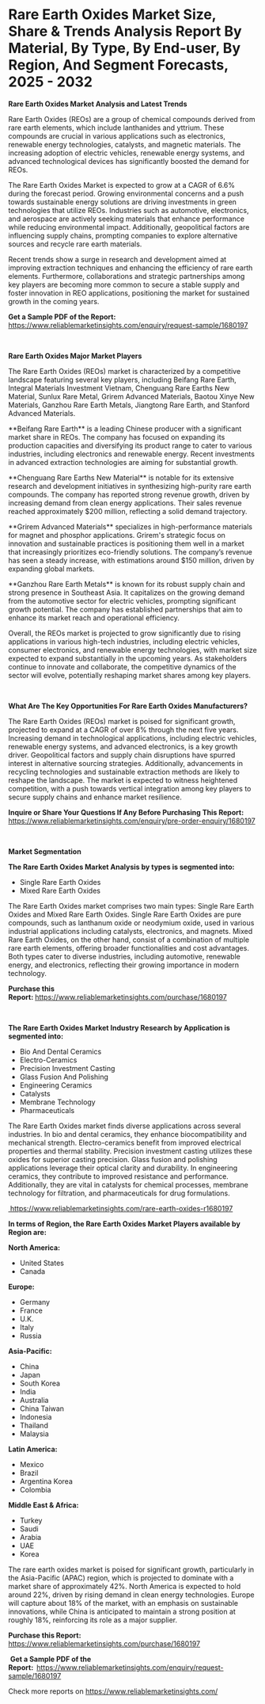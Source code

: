 <p><h1>Rare Earth Oxides Market Size, Share & Trends Analysis Report By Material, By Type, By End-user, By Region, And Segment Forecasts, 2025 - 2032</h1></p><p><strong>Rare Earth Oxides Market Analysis and Latest Trends</strong></p>
<p><p>Rare Earth Oxides (REOs) are a group of chemical compounds derived from rare earth elements, which include lanthanides and yttrium. These compounds are crucial in various applications such as electronics, renewable energy technologies, catalysts, and magnetic materials. The increasing adoption of electric vehicles, renewable energy systems, and advanced technological devices has significantly boosted the demand for REOs.</p><p>The Rare Earth Oxides Market is expected to grow at a CAGR of 6.6% during the forecast period. Growing environmental concerns and a push towards sustainable energy solutions are driving investments in green technologies that utilize REOs. Industries such as automotive, electronics, and aerospace are actively seeking materials that enhance performance while reducing environmental impact. Additionally, geopolitical factors are influencing supply chains, prompting companies to explore alternative sources and recycle rare earth materials. </p><p>Recent trends show a surge in research and development aimed at improving extraction techniques and enhancing the efficiency of rare earth elements. Furthermore, collaborations and strategic partnerships among key players are becoming more common to secure a stable supply and foster innovation in REO applications, positioning the market for sustained growth in the coming years.</p></p>
<p><strong>Get a Sample PDF of the Report:&nbsp;</strong> <a href="https://www.reliablemarketinsights.com/enquiry/request-sample/1680197?utm_campaign=2524&utm_medium=2&utm_source=Github&utm_content=ia&utm_term=25032025&utm_id=rare-earth-oxides">https://www.reliablemarketinsights.com/enquiry/request-sample/1680197</a></p>
<p>&nbsp;</p>
<p><strong>Rare Earth Oxides Major Market Players</strong></p>
<p><p>The Rare Earth Oxides (REOs) market is characterized by a competitive landscape featuring several key players, including Beifang Rare Earth, Integral Materials Investment Vietnam, Chenguang Rare Earths New Material, Sunlux Rare Metal, Grirem Advanced Materials, Baotou Xinye New Materials, Ganzhou Rare Earth Metals, Jiangtong Rare Earth, and Stanford Advanced Materials.</p><p>**Beifang Rare Earth** is a leading Chinese producer with a significant market share in REOs. The company has focused on expanding its production capacities and diversifying its product range to cater to various industries, including electronics and renewable energy. Recent investments in advanced extraction technologies are aiming for substantial growth.</p><p>**Chenguang Rare Earths New Material** is notable for its extensive research and development initiatives in synthesizing high-purity rare earth compounds. The company has reported strong revenue growth, driven by increasing demand from clean energy applications. Their sales revenue reached approximately $200 million, reflecting a solid demand trajectory.</p><p>**Grirem Advanced Materials** specializes in high-performance materials for magnet and phosphor applications. Grirem's strategic focus on innovation and sustainable practices is positioning them well in a market that increasingly prioritizes eco-friendly solutions. The company’s revenue has seen a steady increase, with estimations around $150 million, driven by expanding global markets.</p><p>**Ganzhou Rare Earth Metals** is known for its robust supply chain and strong presence in Southeast Asia. It capitalizes on the growing demand from the automotive sector for electric vehicles, prompting significant growth potential. The company has established partnerships that aim to enhance its market reach and operational efficiency.</p><p>Overall, the REOs market is projected to grow significantly due to rising applications in various high-tech industries, including electric vehicles, consumer electronics, and renewable energy technologies, with market size expected to expand substantially in the upcoming years. As stakeholders continue to innovate and collaborate, the competitive dynamics of the sector will evolve, potentially reshaping market shares among key players.</p></p>
<p>&nbsp;</p>
<p><strong>What Are The Key Opportunities For Rare Earth Oxides Manufacturers?</strong></p>
<p><p>The Rare Earth Oxides (REOs) market is poised for significant growth, projected to expand at a CAGR of over 8% through the next five years. Increasing demand in technological applications, including electric vehicles, renewable energy systems, and advanced electronics, is a key growth driver. Geopolitical factors and supply chain disruptions have spurred interest in alternative sourcing strategies. Additionally, advancements in recycling technologies and sustainable extraction methods are likely to reshape the landscape. The market is expected to witness heightened competition, with a push towards vertical integration among key players to secure supply chains and enhance market resilience.</p></p>
<p><strong>Inquire or Share Your Questions If Any Before Purchasing This Report:</strong> <a href="https://www.reliablemarketinsights.com/enquiry/pre-order-enquiry/1680197?utm_campaign=2524&utm_medium=2&utm_source=Github&utm_content=ia&utm_term=25032025&utm_id=rare-earth-oxides">https://www.reliablemarketinsights.com/enquiry/pre-order-enquiry/1680197</a></p>
<p>&nbsp;</p>
<p><strong>Market Segmentation</strong></p>
<p><strong>The Rare Earth Oxides Market Analysis by types is segmented into:</strong></p>
<p><ul><li>Single Rare Earth Oxides</li><li>Mixed Rare Earth Oxides</li></ul></p>
<p><p>The Rare Earth Oxides market comprises two main types: Single Rare Earth Oxides and Mixed Rare Earth Oxides. Single Rare Earth Oxides are pure compounds, such as lanthanum oxide or neodymium oxide, used in various industrial applications including catalysts, electronics, and magnets. Mixed Rare Earth Oxides, on the other hand, consist of a combination of multiple rare earth elements, offering broader functionalities and cost advantages. Both types cater to diverse industries, including automotive, renewable energy, and electronics, reflecting their growing importance in modern technology.</p></p>
<p><strong>Purchase this Report:&nbsp;</strong><a href="https://www.reliablemarketinsights.com/purchase/1680197?utm_campaign=2524&utm_medium=2&utm_source=Github&utm_content=ia&utm_term=25032025&utm_id=rare-earth-oxides">https://www.reliablemarketinsights.com/purchase/1680197</a></p>
<p>&nbsp;</p>
<p><strong>The Rare Earth Oxides Market Industry Research by Application is segmented into:</strong></p>
<p><ul><li>Bio And Dental Ceramics</li><li>Electro-Ceramics</li><li>Precision Investment Casting</li><li>Glass Fusion And Polishing</li><li>Engineering Ceramics</li><li>Catalysts</li><li>Membrane Technology</li><li>Pharmaceuticals</li></ul></p>
<p><p>The Rare Earth Oxides market finds diverse applications across several industries. In bio and dental ceramics, they enhance biocompatibility and mechanical strength. Electro-ceramics benefit from improved electrical properties and thermal stability. Precision investment casting utilizes these oxides for superior casting precision. Glass fusion and polishing applications leverage their optical clarity and durability. In engineering ceramics, they contribute to improved resistance and performance. Additionally, they are vital in catalysts for chemical processes, membrane technology for filtration, and pharmaceuticals for drug formulations.</p></p>
<p><a href="https://www.reliablemarketinsights.com/rare-earth-oxides-r1680197?utm_campaign=2524&utm_medium=2&utm_source=Github&utm_content=ia&utm_term=25032025&utm_id=rare-earth-oxides">&nbsp;https://www.reliablemarketinsights.com/rare-earth-oxides-r1680197</a></p>
<p><strong>In terms of Region, the Rare Earth Oxides Market Players available by Region are:</strong></p>
<p>
    <p> <strong> North America: </strong>
        <ul>
            <li>United States</li>
            <li>Canada</li>
        </ul>
        </p> 
    <p> <strong> Europe: </strong>
        <ul>
            <li>Germany</li>
            <li>France</li>
            <li>U.K.</li>
            <li>Italy</li>
            <li>Russia</li>
        </ul>
        </p> 
    <p> <strong> Asia-Pacific: </strong>
        <ul>
            <li>China</li>
            <li>Japan</li>
            <li>South Korea</li>
            <li>India</li>
            <li>Australia</li>
            <li>China Taiwan</li>
            <li>Indonesia</li>
            <li>Thailand</li>
            <li>Malaysia</li>
        </ul>
        </p> 
    <p> <strong> Latin America: </strong>
        <ul>
            <li>Mexico</li>
            <li>Brazil</li>
            <li>Argentina Korea</li>
            <li>Colombia</li>
        </ul>
        </p> 
    <p> <strong> Middle East & Africa: </strong>
        <ul>
            <li>Turkey</li>
            <li>Saudi</li>
            <li>Arabia</li>
            <li>UAE</li>
            <li>Korea</li>
        </ul>
    </p>
    </p>
<p><p>The rare earth oxides market is poised for significant growth, particularly in the Asia-Pacific (APAC) region, which is projected to dominate with a market share of approximately 42%. North America is expected to hold around 22%, driven by rising demand in clean energy technologies. Europe will capture about 18% of the market, with an emphasis on sustainable innovations, while China is anticipated to maintain a strong position at roughly 18%, reinforcing its role as a major supplier.</p></p>
<p><strong>Purchase this Report: </strong><a href="https://www.reliablemarketinsights.com/purchase/1680197?utm_campaign=2524&utm_medium=2&utm_source=Github&utm_content=ia&utm_term=25032025&utm_id=rare-earth-oxides">https://www.reliablemarketinsights.com/purchase/1680197</a></p>
<p>&nbsp;<strong>Get a Sample PDF of the Report:&nbsp;&nbsp;</strong><a href="https://www.reliablemarketinsights.com/enquiry/request-sample/1680197?utm_campaign=2524&utm_medium=2&utm_source=Github&utm_content=ia&utm_term=25032025&utm_id=rare-earth-oxides">https://www.reliablemarketinsights.com/enquiry/request-sample/1680197</a></p>
<p><strong></strong></p>
<p>Check more reports on <a href="https://www.reliablemarketinsights.com/?utm_campaign=2524&utm_medium=2&utm_source=Github&utm_content=ia&utm_term=25032025&utm_id=rare-earth-oxides">https://www.reliablemarketinsights.com/</a></p>